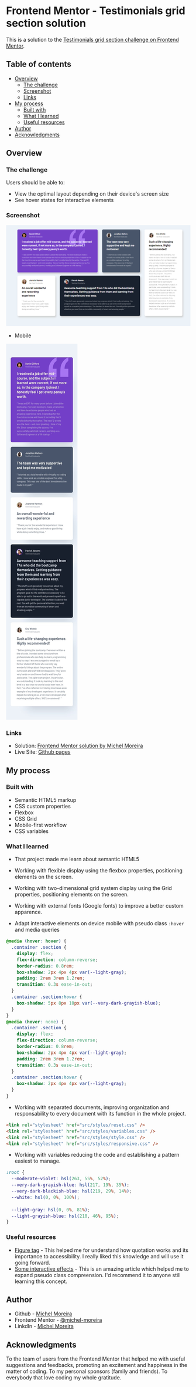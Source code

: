 # Frontend Mentor - Testimonials grid section solution

This is a solution to the [Testimonials grid section challenge on Frontend Mentor](https://www.frontendmentor.io/challenges/testimonials-grid-section-Nnw6J7Un7).

## Table of contents

- [Overview](#overview)
  - [The challenge](#the-challenge)
  - [Screenshot](#screenshot)
  - [Links](#links)
- [My process](#my-process)
  - [Built with](#built-with)
  - [What I learned](#what-i-learned)
  - [Useful resources](#useful-resources)
- [Author](#author)
- [Acknowledgments](#acknowledgments)

## Overview

### The challenge

Users should be able to:

- View the optimal layout depending on their device's screen size
- See hover states for interactive elements

### Screenshot

![Desktop](./design/Screenshot-desktop.png)

- Mobile

![Mobile](./design/Screenshot-mobile.png)

### Links

- Solution: [Frontend Mentor solution by Michel Moreira](https://www.frontendmentor.io/solutions/responsive-section-testemonials-grid-semantic-html5-grid-flexbox-t51__rpk1X)
- Live Site: [Github pages](https://michel-moreira.github.io/testimonials-grid-section/)

## My process

### Built with

- Semantic HTML5 markup
- CSS custom properties
- Flexbox
- CSS Grid
- Mobile-first workflow
- CSS variables

### What I learned

- That project made me learn about semantic HTML5

- Working with flexible display using the flexbox properties, positioning elements on the screen.

- Working with two-dimensional grid system display using the Grid properties, positioning elements on the screen.

- Working with external fonts (Google fonts) to improve a better custom apparence.

- Adapt interactive elements on device mobile with pseudo class ```:hover``` and media queries

```CSS
@media (hover: hover) {
  .container .section {
    display: flex;
    flex-direction: column-reverse;
    border-radius: 0.8rem;
    box-shadow: 2px 4px 4px var(--light-gray);
    padding: 2rem 3rem 1.2rem;
    transition: 0.3s ease-in-out;
  }
  .container .section:hover {
    box-shadow: 5px 8px 10px var(--very-dark-grayish-blue);
  }
}
@media (hover: none) {
  .container .section {
    display: flex;
    flex-direction: column-reverse;
    border-radius: 0.8rem;
    box-shadow: 2px 4px 4px var(--light-gray);
    padding: 2rem 3rem 1.2rem;
    transition: 0.3s ease-in-out;
  }
  .container .section:hover {
    box-shadow: 2px 4px 4px var(--light-gray);
  }
}
```

- Working with separated documents, improving organization and responsability to every document with its function in the whole project.

```html
<link rel="stylesheet" href="src/styles/reset.css" />
<link rel="stylesheet" href="src/styles/variables.css" />
<link rel="stylesheet" href="src/styles/style.css" />
<link rel="stylesheet" href="src/styles/responsive.css" />
```

- Working with variables reducing the code and establishing a pattern easiest to manage.

```CSS
:root {
  --moderate-violet: hsl(263, 55%, 52%);
  --very-dark-grayish-blue: hsl(217, 19%, 35%);
  --very-dark-blackish-blue: hsl(219, 29%, 14%);
  --white: hsl(0, 0%, 100%);

  --light-gray: hsl(0, 0%, 81%);
  --light-grayish-blue: hsl(210, 46%, 95%);
}
```

### Useful resources

- [Figure tag](https://css-tricks.com/quoting-in-html-quotations-citations-and-blockquotes/#aa-hey-what-about-the-figure-element) - This helped me for understand how quotation works and its importance to accessibility. I really liked this knowledge and will use it going forward.
- [Some interactive effects](https://css-tricks.com/css-link-hover-effects/) - This is an amazing article which helped me to expand pseudo class compreension. I'd recommend it to anyone still learning this concept.

## Author

- Github - [Michel Moreira](https://github.com/michel-moreira)
- Frontend Mentor - [@michel-moreira](https://www.frontendmentor.io/profile/michel-moreira)
- LinkdIn - [Michel Moreira](https://www.linkedin.com/in/michel-moreira-760142254/)

## Acknowledgments

To the team of users from the Frontend Mentor that helped me with useful suggestions and feedbacks, promoting an excitement and happiness in the matter of coding. To my personal sponsors (family and friends). To everybody that love coding my whole gratitude.
